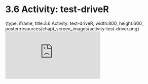 # 3.6 Activity: test-driveR
 
{type: iframe, title:3.6 Activity: test-driveR, width:800, height:600, poster:resources/chapt_screen_images/activity-test-driver.png}
![](https://vgaysin1.github.io/CURE-MicrobialMysteries-test/activity-test-driver.html)
 

 
